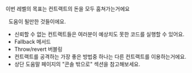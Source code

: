 이번 레벨의 목표는 컨트랙트의 돈을 모두 훔쳐가는거에요 

&nbsp;
도움이 될만한 것들이에요.
* 신뢰할 수 없는 컨트랙트들은 여러분이 예상치도 못한 코드를 실행할 수 있어요.
* Fallback 메서드
* Throw/revert 버블링
* 컨트랙트를 공격하는 가장 좋은 방법중 하나는 다른 컨트랙트를 이용하는거에요.
* 상단 도움말 페이지의 "콘솔 밖으로" 섹션을 참고해보세요.
